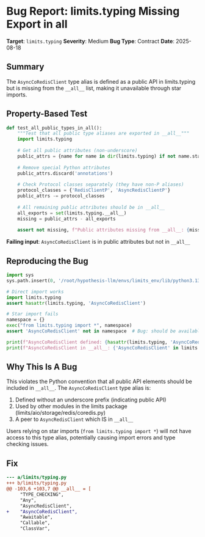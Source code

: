 # Bug Report: limits.typing Missing Export in __all__

**Target**: `limits.typing`
**Severity**: Medium
**Bug Type**: Contract
**Date**: 2025-08-18

## Summary

The `AsyncCoRedisClient` type alias is defined as a public API in limits.typing but is missing from the `__all__` list, making it unavailable through star imports.

## Property-Based Test

```python
def test_all_public_types_in_all():
    """Test that all public type aliases are exported in __all__"""
    import limits.typing
    
    # Get all public attributes (non-underscore)
    public_attrs = {name for name in dir(limits.typing) if not name.startswith('_')}
    
    # Remove special Python attributes
    public_attrs.discard('annotations')
    
    # Check Protocol classes separately (they have non-P aliases)
    protocol_classes = {'RedisClientP', 'AsyncRedisClientP'}
    public_attrs -= protocol_classes
    
    # All remaining public attributes should be in __all__
    all_exports = set(limits.typing.__all__)
    missing = public_attrs - all_exports
    
    assert not missing, f"Public attributes missing from __all__: {missing}"
```

**Failing input**: `AsyncCoRedisClient` is in public attributes but not in `__all__`

## Reproducing the Bug

```python
import sys
sys.path.insert(0, '/root/hypothesis-llm/envs/limits_env/lib/python3.13/site-packages')

# Direct import works
import limits.typing
assert hasattr(limits.typing, 'AsyncCoRedisClient')

# Star import fails
namespace = {}
exec("from limits.typing import *", namespace)
assert 'AsyncCoRedisClient' not in namespace  # Bug: should be available

print(f"AsyncCoRedisClient defined: {hasattr(limits.typing, 'AsyncCoRedisClient')}")
print(f"AsyncCoRedisClient in __all__: {'AsyncCoRedisClient' in limits.typing.__all__}")
```

## Why This Is A Bug

This violates the Python convention that all public API elements should be included in `__all__`. The `AsyncCoRedisClient` type alias is:
1. Defined without an underscore prefix (indicating public API)
2. Used by other modules in the limits package (limits/aio/storage/redis/coredis.py)
3. A peer to `AsyncRedisClient` which IS in `__all__`

Users relying on star imports (`from limits.typing import *`) will not have access to this type alias, potentially causing import errors and type checking issues.

## Fix

```diff
--- a/limits/typing.py
+++ b/limits/typing.py
@@ -103,6 +103,7 @@ __all__ = [
     "TYPE_CHECKING",
     "Any",
     "AsyncRedisClient",
+    "AsyncCoRedisClient",
     "Awaitable",
     "Callable",
     "ClassVar",
```
